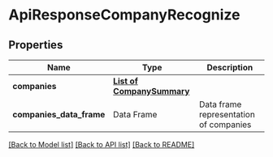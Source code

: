 # ApiResponseCompanyRecognize

[//]: # (CLASS:IntrinioSDK::ApiResponseCompanyRecognize)

[//]: # (KIND:object)

## Properties

[//]: # (START_DEFINITION)

Name | Type | Description
------------ | ------------- | -------------
**companies** | [**List of CompanySummary**](CompanySummary.md) |  &nbsp;
**companies_data_frame** | Data Frame | Data frame representation of companies

[//]: # (END_DEFINITION)


[//]: # (CONTAINED_CLASS:IntrinioSDK::CompanySummary)


[[Back to Model list]](../README.md#documentation-for-models) [[Back to API list]](../README.md#documentation-for-api-endpoints) [[Back to README]](../README.md)


